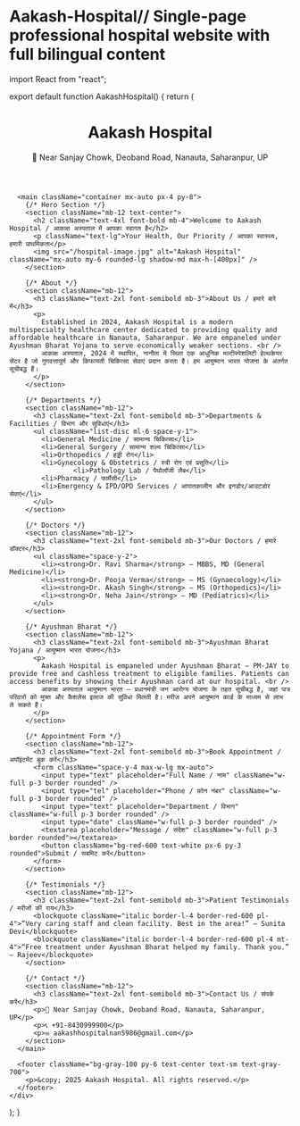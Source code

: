 # Aakash-Hospital// Single-page professional hospital website with full bilingual content
import React from "react";

export default function AakashHospital() {
  return (
    <div className="font-sans bg-gray-50 text-gray-900">
      <header className="bg-red-600 text-white p-6 shadow-md">
        <div className="container mx-auto flex flex-col md:flex-row justify-between items-center">
          <h1 className="text-3xl font-bold">Aakash Hospital</h1>
          <p className="text-sm mt-2 md:mt-0">📍 Near Sanjay Chowk, Deoband Road, Nanauta, Saharanpur, UP</p>
        </div>
      </header>

      <main className="container mx-auto px-4 py-8">
        {/* Hero Section */}
        <section className="mb-12 text-center">
          <h2 className="text-4xl font-bold mb-4">Welcome to Aakash Hospital / आकाक्ष अस्पताल में आपका स्वागत है</h2>
          <p className="text-lg">Your Health, Our Priority / आपका स्वास्थ्य, हमारी प्राथमिकता</p>
          <img src="/hospital-image.jpg" alt="Aakash Hospital" className="mx-auto my-6 rounded-lg shadow-md max-h-[400px]" />
        </section>

        {/* About */}
        <section className="mb-12">
          <h3 className="text-2xl font-semibold mb-3">About Us / हमारे बारे में</h3>
          <p>
            Established in 2024, Aakash Hospital is a modern multispecialty healthcare center dedicated to providing quality and affordable healthcare in Nanauta, Saharanpur. We are empaneled under Ayushman Bharat Yojana to serve economically weaker sections. <br />
            आकाक्ष अस्पताल, 2024 में स्थापित, नानौता में स्थित एक आधुनिक मल्टीस्पेशलिटी हेल्थकेयर सेंटर है जो गुणवत्तापूर्ण और किफायती चिकित्सा सेवाएं प्रदान करता है। हम आयुष्मान भारत योजना के अंतर्गत सूचीबद्ध हैं।
          </p>
        </section>

        {/* Departments */}
        <section className="mb-12">
          <h3 className="text-2xl font-semibold mb-3">Departments & Facilities / विभाग और सुविधाएं</h3>
          <ul className="list-disc ml-6 space-y-1">
            <li>General Medicine / सामान्य चिकित्सा</li>
            <li>General Surgery / सामान्य शल्य चिकित्सा</li>
            <li>Orthopedics / हड्डी रोग</li>
            <li>Gynecology & Obstetrics / स्त्री रोग एवं प्रसूति</li>
                    <li>Pathology Lab / पैथोलॉजी लैब</li>
            <li>Pharmacy / फार्मेसी</li>
            <li>Emergency & IPD/OPD Services / आपातकालीन और इनडोर/आउटडोर सेवाएं</li>
          </ul>
        </section>

        {/* Doctors */}
        <section className="mb-12">
          <h3 className="text-2xl font-semibold mb-3">Our Doctors / हमारे डॉक्टर</h3>
          <ul className="space-y-2">
            <li><strong>Dr. Ravi Sharma</strong> – MBBS, MD (General Medicine)</li>
            <li><strong>Dr. Pooja Verma</strong> – MS (Gynaecology)</li>
            <li><strong>Dr. Akash Singh</strong> – MS (Orthopedics)</li>
            <li><strong>Dr. Neha Jain</strong> – MD (Pediatrics)</li>
          </ul>
        </section>

        {/* Ayushman Bharat */}
        <section className="mb-12">
          <h3 className="text-2xl font-semibold mb-3">Ayushman Bharat Yojana / आयुष्मान भारत योजना</h3>
          <p>
            Aakash Hospital is empaneled under Ayushman Bharat – PM-JAY to provide free and cashless treatment to eligible families. Patients can access benefits by showing their Ayushman card at our hospital. <br />
            आकाक्ष अस्पताल आयुष्मान भारत – प्रधानमंत्री जन आरोग्य योजना के तहत सूचीबद्ध है, जहां पात्र परिवारों को मुफ्त और कैशलेस इलाज की सुविधा मिलती है। मरीज अपने आयुष्मान कार्ड के माध्यम से लाभ ले सकते हैं।
          </p>
        </section>

        {/* Appointment Form */}
        <section className="mb-12">
          <h3 className="text-2xl font-semibold mb-3">Book Appointment / अपॉइंटमेंट बुक करें</h3>
          <form className="space-y-4 max-w-lg mx-auto">
            <input type="text" placeholder="Full Name / नाम" className="w-full p-3 border rounded" />
            <input type="tel" placeholder="Phone / फ़ोन नंबर" className="w-full p-3 border rounded" />
            <input type="text" placeholder="Department / विभाग" className="w-full p-3 border rounded" />
            <input type="date" className="w-full p-3 border rounded" />
            <textarea placeholder="Message / संदेश" className="w-full p-3 border rounded"></textarea>
            <button className="bg-red-600 text-white px-6 py-3 rounded">Submit / सबमिट करें</button>
          </form>
        </section>

        {/* Testimonials */}
        <section className="mb-12">
          <h3 className="text-2xl font-semibold mb-3">Patient Testimonials / मरीजों की राय</h3>
          <blockquote className="italic border-l-4 border-red-600 pl-4">“Very caring staff and clean facility. Best in the area!” – Sunita Devi</blockquote>
          <blockquote className="italic border-l-4 border-red-600 pl-4 mt-4">“Free treatment under Ayushman Bharat helped my family. Thank you.” – Rajeev</blockquote>
        </section>

        {/* Contact */}
        <section className="mb-12">
          <h3 className="text-2xl font-semibold mb-3">Contact Us / संपर्क करें</h3>
          <p>📍 Near Sanjay Chowk, Deoband Road, Nanauta, Saharanpur, UP</p>
          <p>📞 +91-8430999900</p>
          <p>✉️ aakashhospitalnan5986@gmail.com</p>
        </section>
      </main>

      <footer className="bg-gray-100 py-6 text-center text-sm text-gray-700">
        <p>&copy; 2025 Aakash Hospital. All rights reserved.</p>
      </footer>
    </div>
  );
}

